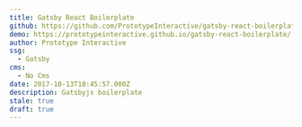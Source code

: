 ```yaml
---
title: Gatsby React Boilerplate
github: https://github.com/PrototypeInteractive/gatsby-react-boilerplate
demo: https://prototypeinteractive.github.io/gatsby-react-boilerplate/
author: Prototype Interactive
ssg:
  - Gatsby
cms:
  - No Cms
date: 2017-10-13T18:45:57.000Z
description: Gatsbyjs boilerplate
stale: true
draft: true
---
```

